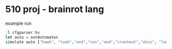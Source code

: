 # 510 proj - brainrot lang
example run 
```haskell
:l cfgparser.hs 
let auto = outAutomaton 
simulate auto ["hawk", "tuah","and","sus","and","crashout","ohio", "lambda"]
```
